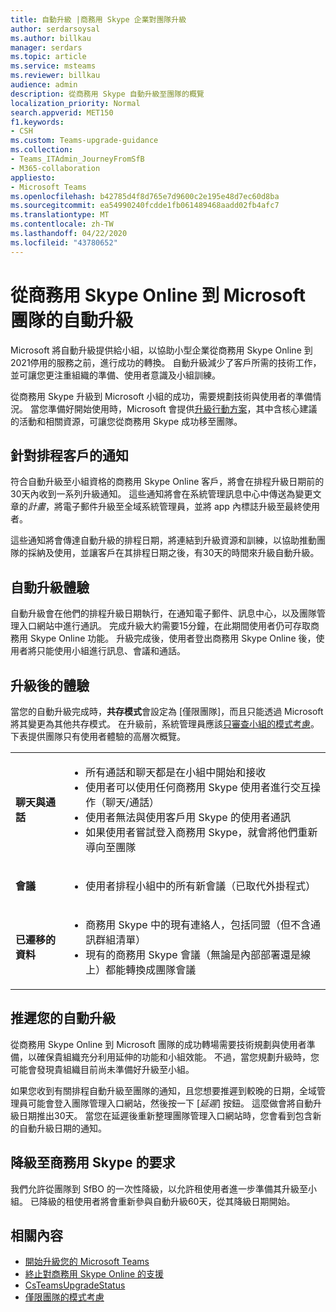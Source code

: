 ```yaml
---
title: 自動升級 |商務用 Skype 企業對團隊升級
author: serdarsoysal
ms.author: billkau
manager: serdars
ms.topic: article
ms.service: msteams
ms.reviewer: billkau
audience: admin
description: 從商務用 Skype 自動升級至團隊的概覽
localization_priority: Normal
search.appverid: MET150
f1.keywords:
- CSH
ms.custom: Teams-upgrade-guidance
ms.collection:
- Teams_ITAdmin_JourneyFromSfB
- M365-collaboration
appliesto:
- Microsoft Teams
ms.openlocfilehash: b42785d4f8d765e7d9600c2e195e48d7ec60d8ba
ms.sourcegitcommit: ea54990240fcdde1fb061489468aadd02fb4afc7
ms.translationtype: MT
ms.contentlocale: zh-TW
ms.lasthandoff: 04/22/2020
ms.locfileid: "43780652"
---
```

# <a name="automated-upgrades-from-skype-for-business-online-to-microsoft-teams"></a>從商務用 Skype Online 到 Microsoft 團隊的自動升級

Microsoft 將自動升級提供給小組，以協助小型企業從商務用 Skype Online 到2021停用的服務之前，進行成功的轉換。 自動升級減少了客戶所需的技術工作，並可讓您更注重組織的準備、使用者意識及小組訓練。

從商務用 Skype 升級到 Microsoft 小組的成功，需要規劃技術與使用者的準備情況。 當您準備好開始使用時，Microsoft 會提供[升級行動方案](upgrade-basic.md)，其中含核心建議的活動和相關資源，可讓您從商務用 Skype 成功移至團隊。

## <a name="notifications-for-scheduled-customers"></a>針對排程客戶的通知

符合自動升級至小組資格的商務用 Skype Online 客戶，將會在排程升級日期前的30天內收到一系列升級通知。 這些通知將會在系統管理訊息中心中傳送為變更文章的*計畫*，將電子郵件升級至全域系統管理員，並將 app 內標誌升級至最終使用者。

這些通知將會傳達自動升級的排程日期，將連結到升級資源和訓練，以協助推動團隊的採納及使用，並讓客戶在其排程日期之後，有30天的時間來升級自動升級。

## <a name="the-automated-upgrade-experience"></a>自動升級體驗

自動升級會在他們的排程升級日期執行，在通知電子郵件、訊息中心，以及團隊管理入口網站中進行通訊。 完成升級大約需要15分鐘，在此期間使用者仍可存取商務用 Skype Online 功能。 升級完成後，使用者登出商務用 Skype Online 後，使用者將只能使用小組進行訊息、會議和通話。

## <a name="the-post-upgrade-experience"></a>升級後的體驗

當您的自動升級完成時，**共存模式**會設定為 [僅限團隊]，而且只能透過 Microsoft 將其變更為其他共存模式。 在升級前，系統管理員應該[只審查小組的模式考慮](teams-only-mode-considerations.md)。 下表提供團隊只有使用者體驗的高層次概覽。


|  |  |
|---------|---------|
|**聊天與通話**     | <UL><LI>所有通話和聊天都是在小組中開始和接收<LI>使用者可以使用任何商務用 Skype 使用者進行交互操作（聊天/通話）<LI>使用者無法與使用客戶用 Skype 的使用者通訊<LI>如果使用者嘗試登入商務用 Skype，就會將他們重新導向至團隊      </UL>  |
|**會議**     |  <UL><LI>使用者排程小組中的所有新會議（已取代外掛程式）    </UL>   |
|**已遷移的資料**     |<UL><LI>商務用 Skype 中的現有連絡人，包括同盟（但不含通訊群組清單）<LI>現有的商務用 Skype 會議（無論是內部部署還是線上）都能轉換成團隊會議</UL>         |

## <a name="postponing-your-automated-upgrade"></a>推遲您的自動升級

從商務用 Skype Online 到 Microsoft 團隊的成功轉場需要技術規劃與使用者準備，以確保貴組織充分利用延伸的功能和小組效能。 不過，當您規劃升級時，您可能會發現貴組織目前尚未準備好升級至小組。

如果您收到有關排程自動升級至團隊的通知，且您想要推遲到較晚的日期，全域管理員可能會登入團隊管理入口網站，然後按一下 [*延遲*] 按鈕。 這麼做會將自動升級日期推出30天。 當您在延遲後重新整理團隊管理入口網站時，您會看到包含新的自動升級日期的通知。

## <a name="requests-to-downgrade-to-skype-for-business"></a>降級至商務用 Skype 的要求

我們允許從團隊到 SfBO 的一次性降級，以允許租使用者進一步準備其升級至小組。 已降級的租使用者將會重新參與自動升級60天，從其降級日期開始。

## <a name="related-content"></a>相關內容

- [開始升級您的 Microsoft Teams](upgrade-start-here.md)
- [終止對商務用 Skype Online 的支援](skype-for-business-online-retirement.md)
- [CsTeamsUpgradeStatus](https://docs.microsoft.com/powershell/module/skype/get-csteamsupgradestatus?view=skype-ps)
- [僅限團隊的模式考慮](teams-only-mode-considerations.md)

